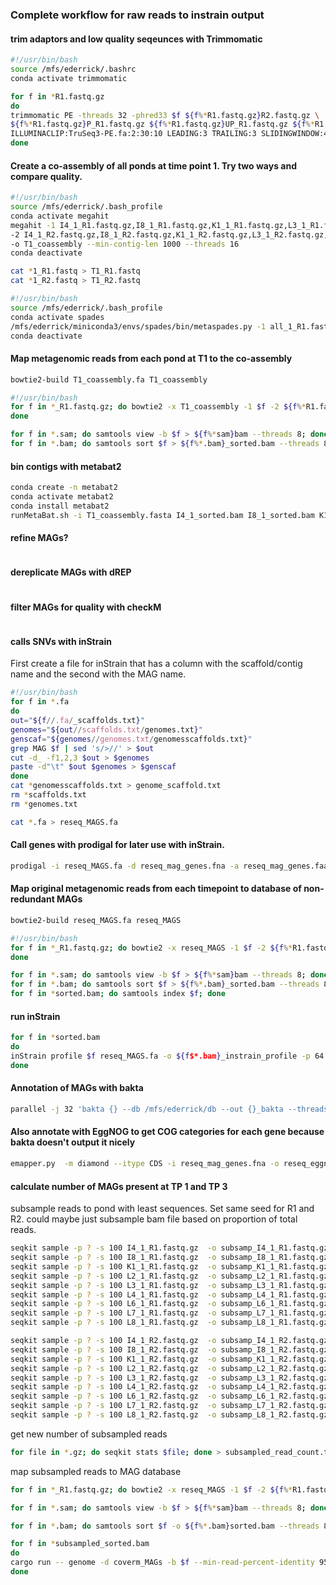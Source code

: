 ### Complete workflow for raw reads to instrain output

#### trim adaptors and low quality seqeunces with Trimmomatic

```bash
#!/usr/bin/bash
source /mfs/ederrick/.bashrc
conda activate trimmomatic

for f in *R1.fastq.gz
do
trimmomatic PE -threads 32 -phred33 $f ${f%*R1.fastq.gz}R2.fastq.gz \
${f%*R1.fastq.gz}P_R1.fastq.gz ${f%*R1.fastq.gz}UP_R1.fastq.gz ${f%*R1.fastq.gz}P_R2.fastq.gz ${f%*R1.fastq.gz}UP_R2.fastq.gz \
ILLUMINACLIP:TruSeq3-PE.fa:2:30:10 LEADING:3 TRAILING:3 SLIDINGWINDOW:4:15 MINLEN:36
done
```

#### Create a co-assembly of all ponds at time point 1. Try two ways and compare quality.

```bash
#!/usr/bin/bash
source /mfs/ederrick/.bash_profile
conda activate megahit
megahit -1 I4_1_R1.fastq.gz,I8_1_R1.fastq.gz,K1_1_R1.fastq.gz,L3_1_R1.fastq.gz,L4_1_R1.fastq.gz,L2_1_R1.fastq.gz,L6_1_R1.fastq.gz,L7_1_R1.fastq.gz,L8_1_R1.fastq.gz \
-2 I4_1_R2.fastq.gz,I8_1_R2.fastq.gz,K1_1_R2.fastq.gz,L3_1_R2.fastq.gz,L4_1_R2.fastq.gz,L2_1_R2.fastq.gz,L6_1_R2.fastq.gz,L7_1_R2.fastq.gz,L8_1_R2.fastq.gz \
-o T1_coassembly --min-contig-len 1000 --threads 16
conda deactivate
```

```bash
cat *1_R1.fastq > T1_R1.fastq
cat *1_R2.fastq > T1_R2.fastq
```

```bash
#!/usr/bin/bash
source /mfs/ederrick/.bash_profile
conda activate spades
/mfs/ederrick/miniconda3/envs/spades/bin/metaspades.py -1 all_1_R1.fastq -2 all_1_R2.fastq -o T1_metaspades_coassembly --only-assembler -m 1000 --threads 16
conda deactivate
```

#### Map metagenomic reads from each pond at T1 to the co-assembly

```bash
bowtie2-build T1_coassembly.fa T1_coassembly
```

```bash
#!/usr/bin/bash
for f in *_R1.fastq.gz; do bowtie2 -x T1_coassembly -1 $f -2 ${f%*R1.fastq.gz}R2.fastq.gz -S ${f%*_R1.fastq.gz}.sam --threads 32
done
```

```bash
for f in *.sam; do samtools view -b $f > ${f%*sam}bam --threads 8; done
for f in *.bam; do samtools sort $f > ${f%*.bam}_sorted.bam --threads 8; done
```

#### bin contigs with metabat2

```bash
conda create -n metabat2
conda activate metabat2
conda install metabat2
runMetaBat.sh -i T1_coassembly.fasta I4_1_sorted.bam I8_1_sorted.bam K1_1_sorted.bam L3_1_sorted.bam L4_1_sorted.bam L2_1_sorted.bam L6_1_sorted.bam L7_1_sorted.bam L8_1_sorted.bam
```

#### refine MAGs?

```bash


```

#### dereplicate MAGs with dREP

```bash

```

#### filter MAGs for quality with checkM

```bash

```

#### calls SNVs with inStrain

First create a file for inStrain that has a column with the scaffold/contig name and the second with the MAG name. 

```bash
#!/usr/bin/bash
for f in *.fa
do
out="${f//.fa/_scaffolds.txt}"
genomes="${out//scaffolds.txt/genomes.txt}"
genscaf="${genomes//genomes.txt/genomesscaffolds.txt}"
grep MAG $f | sed 's/>//' > $out
cut -d_ -f1,2,3 $out > $genomes 
paste -d"\t" $out $genomes > $genscaf
done
cat *genomesscaffolds.txt > genome_scaffold.txt
rm *scaffolds.txt
rm *genomes.txt
```

```bash
cat *.fa > reseq_MAGS.fa
```

#### Call genes with prodigal for later use with inStrain.

```bash
prodigal -i reseq_MAGS.fa -d reseq_mag_genes.fna -a reseq_mag_genes.faa -p anon
```

#### Map original metagenomic reads from each timepoint to database of non-redundant MAGs

```bash
bowtie2-build reseq_MAGS.fa reseq_MAGS
```

```bash
#!/usr/bin/bash
for f in *_R1.fastq.gz; do bowtie2 -x reseq_MAGS -1 $f -2 ${f%*R1.fastq.gz}R2.fastq.gz -S ${f%*_R1.fastq.gz}.sam --threads 32
done
```

```bash
for f in *.sam; do samtools view -b $f > ${f%*sam}bam --threads 8; done
for f in *.bam; do samtools sort $f > ${f%*.bam}_sorted.bam --threads 8; done
for f in *sorted.bam; do samtools index $f; done
```

#### run inStrain

```bash
for f in *sorted.bam
do
inStrain profile $f reseq_MAGS.fa -o ${f$*.bam}_instrain_profile -p 64 -g reseq_mag_genes.fna -s genome_scaffold.stb --min_mapq 2 --min_read_ani 0.95 --skip_mm_profiling --min_genome_coverage 2 --min_freq 0
done
```

#### Annotation of MAGs with bakta

```bash
parallel -j 32 'bakta {} --db /mfs/ederrick/db --out {}_bakta --threads 8' ::: *.fasta
```

#### Also annotate with EggNOG to get COG categories for each gene because bakta doesn't output it nicely

```bash
emapper.py  -m diamond --itype CDS -i reseq_mag_genes.fna -o reseq_eggnog_genes --output_dir /mfs/ederrick/chapter_1 --cpu 36
```

#### calculate number of MAGs present at TP 1 and TP 3

subsample reads to pond with least sequences. Set same seed for R1 and R2.
could maybe just subsample bam file based on proportion of total reads.

```bash
seqkit sample -p ? -s 100 I4_1_R1.fastq.gz  -o subsamp_I4_1_R1.fastq.gz
seqkit sample -p ? -s 100 I8_1_R1.fastq.gz  -o subsamp_I8_1_R1.fastq.gz
seqkit sample -p ? -s 100 K1_1_R1.fastq.gz  -o subsamp_K1_1_R1.fastq.gz
seqkit sample -p ? -s 100 L2_1_R1.fastq.gz  -o subsamp_L2_1_R1.fastq.gz
seqkit sample -p ? -s 100 L3_1_R1.fastq.gz  -o subsamp_L3_1_R1.fastq.gz
seqkit sample -p ? -s 100 L4_1_R1.fastq.gz  -o subsamp_L4_1_R1.fastq.gz
seqkit sample -p ? -s 100 L6_1_R1.fastq.gz  -o subsamp_L6_1_R1.fastq.gz
seqkit sample -p ? -s 100 L7_1_R1.fastq.gz  -o subsamp_L7_1_R1.fastq.gz
seqkit sample -p ? -s 100 L8_1_R1.fastq.gz  -o subsamp_L8_1_R1.fastq.gz

seqkit sample -p ? -s 100 I4_1_R2.fastq.gz  -o subsamp_I4_1_R2.fastq.gz
seqkit sample -p ? -s 100 I8_1_R2.fastq.gz  -o subsamp_I8_1_R2.fastq.gz
seqkit sample -p ? -s 100 K1_1_R2.fastq.gz  -o subsamp_K1_1_R2.fastq.gz
seqkit sample -p ? -s 100 L2_1_R2.fastq.gz  -o subsamp_L2_1_R2.fastq.gz
seqkit sample -p ? -s 100 L3_1_R2.fastq.gz  -o subsamp_L3_1_R2.fastq.gz
seqkit sample -p ? -s 100 L4_1_R2.fastq.gz  -o subsamp_L4_1_R2.fastq.gz
seqkit sample -p ? -s 100 L6_1_R2.fastq.gz  -o subsamp_L6_1_R2.fastq.gz
seqkit sample -p ? -s 100 L7_1_R2.fastq.gz  -o subsamp_L7_1_R2.fastq.gz
seqkit sample -p ? -s 100 L8_1_R2.fastq.gz  -o subsamp_L8_1_R2.fastq.gz
```

get new number of subsampled reads

```bash
for file in *.gz; do seqkit stats $file; done > subsampled_read_count.txt
```

map subsampled reads to MAG database

```bash
for f in *_R1.fastq.gz; do bowtie2 -x reseq_MAGS -1 $f -2 ${f%*R1.fastq.gz}R2.fastq.gz --threads 32 -S ${f%*R1.fastq.gz}subsampled.sam; done
```

```bash
for f in *.sam; do samtools view -b $f > ${f%*sam}bam --threads 8; done
```

```bash
for f in *.bam; do samtools sort $f -o ${f%*.bam}sorted.bam --threads 8; done

```

```bash
for f in *subsampled_sorted.bam
do
cargo run -- genome -d coverm_MAGs -b $f --min-read-percent-identity 95 -o ${f%*subsampled_sorted.bam}_coverm -x fa -t 32 --min-covered-fraction 0 -m relative_abundance mean trimmed_mean covered_bases count reads_per_base 
done
```
